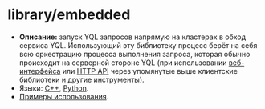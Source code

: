 # library/embedded

* **Описание:** запуск YQL запросов напрямую на кластерах в обход сервиса YQL. Использующий эту библиотеку процесс берёт на себя всю оркестрацию процесса выполнения запроса, которая обычно происходит на серверной стороне YQL (при использовании [веб-интерфейса](../interfaces/web.md) или [HTTP API](../interfaces/cli.md) через упомянутые выше клиентские библиотеки и другие инструменты).
* Языки: [C++](https://a.yandex-team.ru/arc/trunk/arcadia/yql/library/embedded), [Python](https://a.yandex-team.ru/arc/trunk/arcadia/yql/library/embedded/python).
* [Примеры использования](https://cs.yandex-team.ru/#!yql%2Flibrary%2Fembedded,ya.make,,arcadia).
